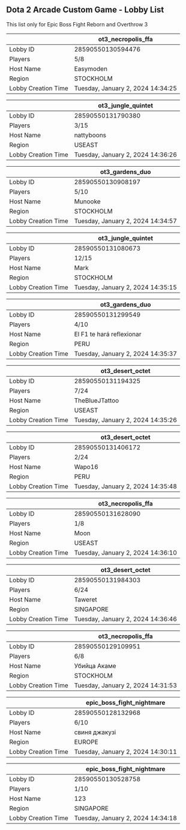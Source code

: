 ## Dota 2 Arcade Custom Game - Lobby List

This list only for Epic Boss Fight Reborn and Overthrow 3

|  | ot3_necropolis_ffa |
| ------ | ------ |
| Lobby ID | 28590550130594476 |
| Players | 5/8 |
| Host Name | Easymoden |
| Region | STOCKHOLM |
| Lobby Creation Time | Tuesday, January 2, 2024 14:34:25 |


|  | ot3_jungle_quintet |
| ------ | ------ |
| Lobby ID | 28590550131790380 |
| Players | 3/15 |
| Host Name | nattyboons |
| Region | USEAST |
| Lobby Creation Time | Tuesday, January 2, 2024 14:36:26 |


|  | ot3_gardens_duo |
| ------ | ------ |
| Lobby ID | 28590550130908197 |
| Players | 5/10 |
| Host Name | Munooke |
| Region | STOCKHOLM |
| Lobby Creation Time | Tuesday, January 2, 2024 14:34:57 |


|  | ot3_jungle_quintet |
| ------ | ------ |
| Lobby ID | 28590550131080673 |
| Players | 12/15 |
| Host Name | Mark |
| Region | STOCKHOLM |
| Lobby Creation Time | Tuesday, January 2, 2024 14:35:15 |


|  | ot3_gardens_duo |
| ------ | ------ |
| Lobby ID | 28590550131299549 |
| Players | 4/10 |
| Host Name | El F1 te hará reflexionar |
| Region | PERU |
| Lobby Creation Time | Tuesday, January 2, 2024 14:35:37 |


|  | ot3_desert_octet |
| ------ | ------ |
| Lobby ID | 28590550131194325 |
| Players | 7/24 |
| Host Name | TheBlueJTattoo |
| Region | USEAST |
| Lobby Creation Time | Tuesday, January 2, 2024 14:35:26 |


|  | ot3_desert_octet |
| ------ | ------ |
| Lobby ID | 28590550131406172 |
| Players | 2/24 |
| Host Name | Wapo16 |
| Region | PERU |
| Lobby Creation Time | Tuesday, January 2, 2024 14:35:48 |


|  | ot3_necropolis_ffa |
| ------ | ------ |
| Lobby ID | 28590550131628090 |
| Players | 1/8 |
| Host Name | Moon |
| Region | USEAST |
| Lobby Creation Time | Tuesday, January 2, 2024 14:36:10 |


|  | ot3_desert_octet |
| ------ | ------ |
| Lobby ID | 28590550131984303 |
| Players | 6/24 |
| Host Name | Taweret |
| Region | SINGAPORE |
| Lobby Creation Time | Tuesday, January 2, 2024 14:36:46 |


|  | ot3_necropolis_ffa |
| ------ | ------ |
| Lobby ID | 28590550129109951 |
| Players | 6/8 |
| Host Name | Убийца Акаме |
| Region | STOCKHOLM |
| Lobby Creation Time | Tuesday, January 2, 2024 14:31:53 |


|  | epic_boss_fight_nightmare |
| ------ | ------ |
| Lobby ID | 28590550128132968 |
| Players | 6/10 |
| Host Name | свиня джакузі |
| Region | EUROPE |
| Lobby Creation Time | Tuesday, January 2, 2024 14:30:11 |


|  | epic_boss_fight_nightmare |
| ------ | ------ |
| Lobby ID | 28590550130528758 |
| Players | 1/10 |
| Host Name | 123 |
| Region | SINGAPORE |
| Lobby Creation Time | Tuesday, January 2, 2024 14:34:18 |


